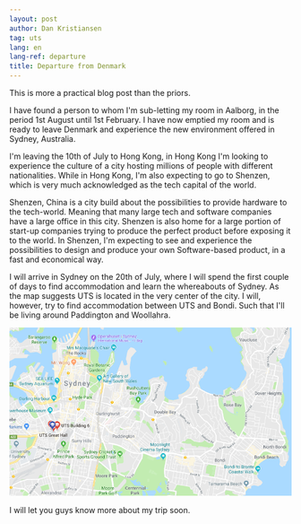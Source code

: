 ```yaml
---
layout: post
author: Dan Kristiansen
tag: uts
lang: en
lang-ref: departure
title: Departure from Denmark
---
```


This is more a practical blog post than the priors. 

I have found a person to whom I'm sub-letting my room in Aalborg, in the period 1st August until 1st February. I have now emptied my room and is ready to leave Denmark and experience the new environment offered in Sydney, Australia.

I'm leaving the 10th of July to Hong Kong, in Hong Kong I'm looking to experience the culture of a city hosting millions of people with different nationalities. While in Hong Kong, I'm also expecting to go to Shenzen, which is very much acknowledged as the tech capital of the world. 

Shenzen, China is a city build about the possibilities to provide hardware to the tech-world. Meaning that many large tech and software companies have a large office in this city. Shenzen is also home for a large portion of start-up companies trying to produce the perfect product before exposing it to the world. In Shenzen, I'm expecting to see and experience the possibilities to design and produce your own Software-based product, in a fast and economical way.

I will arrive in Sydney on the 20th of July, where I will spend the first couple of days to find accommodation and learn the whereabouts of Sydney. As the map suggests UTS is located in the very center of the city. I will, however, try to find accommodation between UTS and Bondi. Such that I'll be living around Paddington and Woollahra.

<img src="/images/SydneyMap.png" class="img-fluid">

I will let you guys know more about my trip soon.